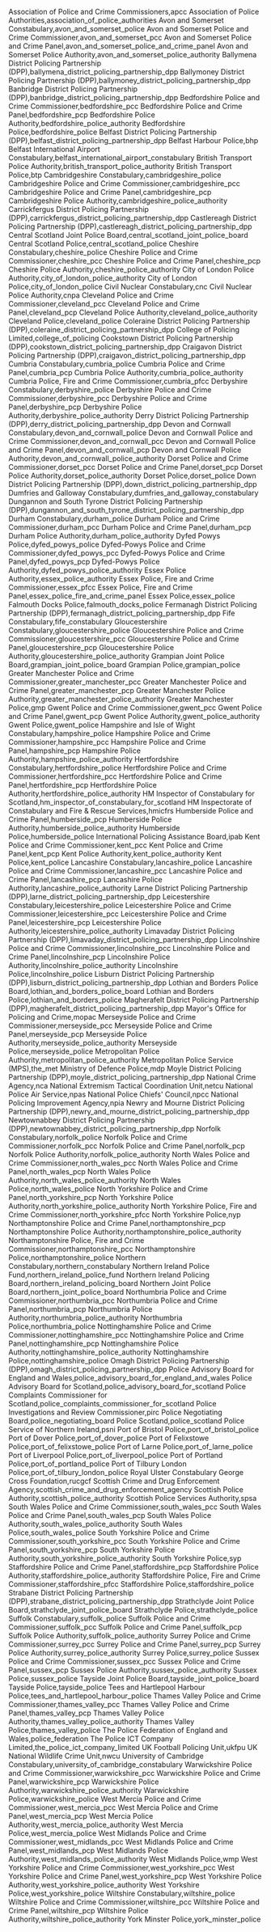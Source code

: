 Association of Police and Crime Commissioners,apcc
Association of Police Authorities,association_of_police_authorities
Avon and Somerset Constabulary,avon_and_somerset_police
Avon and Somerset Police and Crime Commissioner,avon_and_somerset_pcc
Avon and Somerset Police and Crime Panel,avon_and_somerset_police_and_crime_panel
Avon and Somerset Police Authority,avon_and_somerset_police_authority
Ballymena District Policing Partnership (DPP),ballymena_district_policing_partnership_dpp
Ballymoney District Policing Partnership (DPP),ballymoney_district_policing_partnership_dpp
Banbridge District Policing Partnership (DPP),banbridge_district_policing_partnership_dpp
Bedfordshire Police and Crime Commissioner,bedfordshire_pcc
Bedfordshire Police and Crime Panel,bedfordshire_pcp
Bedfordshire Police Authority,bedfordshire_police_authority
Bedfordshire Police,bedfordshire_police
Belfast District Policing Partnership (DPP),belfast_district_policing_partnership_dpp
Belfast Harbour Police,bhp
Belfast International Airport Constabulary,belfast_international_airport_constabulary
British Transport Police Authority,british_transport_police_authority
British Transport Police,btp
Cambridgeshire Constabulary,cambridgeshire_police
Cambridgeshire Police and Crime Commissioner,cambridgeshire_pcc
Cambridgeshire Police and Crime Panel,cambridgeshire_pcp
Cambridgeshire Police Authority,cambridgeshire_police_authority
Carrickfergus District Policing Partnership (DPP),carrickfergus_district_policing_partnership_dpp
Castlereagh District Policing Partnership (DPP),castlereagh_district_policing_partnership_dpp
Central Scotland Joint Police Board,central_scotland_joint_police_board
Central Scotland Police,central_scotland_police
Cheshire Constabulary,cheshire_police
Cheshire Police and Crime Commissioner,cheshire_pcc
Cheshire Police and Crime Panel,cheshire_pcp
Cheshire Police Authority,cheshire_police_authority
City of London Police Authority,city_of_london_police_authority
City of London Police,city_of_london_police
Civil Nuclear Constabulary,cnc
Civil Nuclear Police Authority,cnpa
Cleveland Police and Crime Commissioner,cleveland_pcc
Cleveland Police and Crime Panel,cleveland_pcp
Cleveland Police Authority,cleveland_police_authority
Cleveland Police,cleveland_police
Coleraine District Policing Partnership (DPP),coleraine_district_policing_partnership_dpp
College of Policing Limited,college_of_policing
Cookstown District Policing Partnership (DPP),cookstown_district_policing_partnership_dpp
Craigavon District Policing Partnership (DPP),craigavon_district_policing_partnership_dpp
Cumbria Constabulary,cumbria_police
Cumbria Police and Crime Panel,cumbria_pcp
Cumbria Police Authority,cumbria_police_authority
Cumbria Police, Fire and Crime Commissioner,cumbria_pfcc
Derbyshire Constabulary,derbyshire_police
Derbyshire Police and Crime Commissioner,derbyshire_pcc
Derbyshire Police and Crime Panel,derbyshire_pcp
Derbyshire Police Authority,derbyshire_police_authority
Derry District Policing Partnership (DPP),derry_district_policing_partnership_dpp
Devon and Cornwall Constabulary,devon_and_cornwall_police
Devon and Cornwall Police and Crime Commissioner,devon_and_cornwall_pcc
Devon and Cornwall Police and Crime Panel,devon_and_cornwall_pcp
Devon and Cornwall Police Authority,devon_and_cornwall_police_authority
Dorset Police and Crime Commissioner,dorset_pcc
Dorset Police and Crime Panel,dorset_pcp
Dorset Police Authority,dorset_police_authority
Dorset Police,dorset_police
Down District Policing Partnership (DPP),down_district_policing_partnership_dpp
Dumfries and Galloway Constabulary,dumfries_and_galloway_constabulary
Dungannon and South Tyrone District Policing Partnership (DPP),dungannon_and_south_tyrone_district_policing_partnership_dpp
Durham Constabulary,durham_police
Durham Police and Crime Commissioner,durham_pcc
Durham Police and Crime Panel,durham_pcp
Durham Police Authority,durham_police_authority
Dyfed Powys Police,dyfed_powys_police
Dyfed-Powys Police and Crime Commissioner,dyfed_powys_pcc
Dyfed-Powys Police and Crime Panel,dyfed_powys_pcp
Dyfed-Powys Police Authority,dyfed_powys_police_authority
Essex Police Authority,essex_police_authority
Essex Police, Fire and Crime Commissioner,essex_pfcc
Essex Police, Fire and Crime Panel,essex_police_fire_and_crime_panel
Essex Police,essex_police
Falmouth Docks Police,falmouth_docks_police
Fermanagh District Policing Partnership (DPP),fermanagh_district_policing_partnership_dpp
Fife Constabulary,fife_constabulary
Gloucestershire Constabulary,gloucestershire_police
Gloucestershire Police and Crime Commissioner,gloucestershire_pcc
Gloucestershire Police and Crime Panel,gloucestershire_pcp
Gloucestershire Police Authority,gloucestershire_police_authority
Grampian Joint Police Board,grampian_joint_police_board
Grampian Police,grampian_police
Greater Manchester Police and Crime Commissioner,greater_manchester_pcc
Greater Manchester Police and Crime Panel,greater_manchester_pcp
Greater Manchester Police Authority,greater_manchester_police_authority
Greater Manchester Police,gmp
Gwent Police and Crime Commissioner,gwent_pcc
Gwent Police and Crime Panel,gwent_pcp
Gwent Police Authority,gwent_police_authority
Gwent Police,gwent_police
Hampshire and Isle of Wight Constabulary,hampshire_police
Hampshire Police and Crime Commissioner,hampshire_pcc
Hampshire Police and Crime Panel,hampshire_pcp
Hampshire Police Authority,hampshire_police_authority
Hertfordshire Constabulary,hertfordshire_police
Hertfordshire Police and Crime Commissioner,hertfordshire_pcc
Hertfordshire Police and Crime Panel,hertfordshire_pcp
Hertfordshire Police Authority,hertfordshire_police_authority
HM Inspector of Constabulary for Scotland,hm_inspector_of_constabulary_for_scotland
HM Inspectorate of Constabulary and Fire & Rescue Services,hmicfrs
Humberside Police and Crime Panel,humberside_pcp
Humberside Police Authority,humberside_police_authority
Humberside Police,humberside_police
International Policing Assistance Board,ipab
Kent Police and Crime Commissioner,kent_pcc
Kent Police and Crime Panel,kent_pcp
Kent Police Authority,kent_police_authority
Kent Police,kent_police
Lancashire Constabulary,lancashire_police
Lancashire Police and Crime Commissioner,lancashire_pcc
Lancashire Police and Crime Panel,lancashire_pcp
Lancashire Police Authority,lancashire_police_authority
Larne District Policing Partnership (DPP),larne_district_policing_partnership_dpp
Leicestershire Constabulary,leicestershire_police
Leicestershire Police and Crime Commissioner,leicestershire_pcc
Leicestershire Police and Crime Panel,leicestershire_pcp
Leicestershire Police Authority,leicestershire_police_authority
Limavaday District Policing Partnership (DPP),limavaday_district_policing_partnership_dpp
Lincolnshire Police and Crime Commissioner,lincolnshire_pcc
Lincolnshire Police and Crime Panel,lincolnshire_pcp
Lincolnshire Police Authority,lincolnshire_police_authority
Lincolnshire Police,lincolnshire_police
Lisburn District Policing Partnership (DPP),lisburn_district_policing_partnership_dpp
Lothian and Borders Police Board,lothian_and_borders_police_board
Lothian and Borders Police,lothian_and_borders_police
Magherafelt District Policing Partnership (DPP),magherafelt_district_policing_partnership_dpp
Mayor's Office for Policing and Crime,mopac
Merseyside Police and Crime Commissioner,merseyside_pcc
Merseyside Police and Crime Panel,merseyside_pcp
Merseyside Police Authority,merseyside_police_authority
Merseyside Police,merseyside_police
Metropolitan Police Authority,metropolitan_police_authority
Metropolitan Police Service (MPS),the_met
Ministry of Defence Police,mdp
Moyle District Policing Partnership (DPP),moyle_district_policing_partnership_dpp
National Crime Agency,nca
National Extremism Tactical Coordination Unit,netcu
National Police Air Service,npas
National Police Chiefs' Council,npcc
National Policing Improvement Agency,npia
Newry and Mourne District Policing Partnership (DPP),newry_and_mourne_district_policing_partnership_dpp
Newtownabbey District Policing Partnership (DPP),newtownabbey_district_policing_partnership_dpp
Norfolk Constabulary,norfolk_police
Norfolk Police and Crime Commissioner,norfolk_pcc
Norfolk Police and Crime Panel,norfolk_pcp
Norfolk Police Authority,norfolk_police_authority
North Wales Police and Crime Commissioner,north_wales_pcc
North Wales Police and Crime Panel,north_wales_pcp
North Wales Police Authority,north_wales_police_authority
North Wales Police,north_wales_police
North Yorkshire Police and Crime Panel,north_yorkshire_pcp
North Yorkshire Police Authority,north_yorkshire_police_authority
North Yorkshire Police, Fire and Crime Commissioner,north_yorkshire_pfcc
North Yorkshire Police,nyp
Northamptonshire Police and Crime Panel,northamptonshire_pcp
Northamptonshire Police Authority,northamptonshire_police_authority
Northamptonshire Police, Fire and Crime Commissioner,northamptonshire_pcc
Northamptonshire Police,northamptonshire_police
Northern Constabulary,northern_constabulary
Northern Ireland Police Fund,northern_ireland_police_fund
Northern Ireland Policing Board,northern_ireland_policing_board
Northern Joint Police Board,northern_joint_police_board
Northumbria Police and Crime Commissioner,northumbria_pcc
Northumbria Police and Crime Panel,northumbria_pcp
Northumbria Police Authority,northumbria_police_authority
Northumbria Police,northumbria_police
Nottinghamshire Police and Crime Commissioner,nottinghamshire_pcc
Nottinghamshire Police and Crime Panel,nottinghamshire_pcp
Nottinghamshire Police Authority,nottinghamshire_police_authority
Nottinghamshire Police,nottinghamshire_police
Omagh District Policing Partnership (DPP),omagh_district_policing_partnership_dpp
Police Advisory Board for England and Wales,police_advisory_board_for_england_and_wales
Police Advisory Board for Scotland,police_advisory_board_for_scotland
Police Complaints Commissioner for Scotland,police_complaints_commissioner_for_scotland
Police Investigations and Review Commissioner,pirc
Police Negotiating Board,police_negotiating_board
Police Scotland,police_scotland
Police Service of Northern Ireland,psni
Port of Bristol Police,port_of_bristol_police
Port of Dover Police,port_of_dover_police
Port of Felixstowe Police,port_of_felixstowe_police
Port of Larne Police,port_of_larne_police
Port of Liverpool Police,port_of_liverpool_police
Port of Portland Police,port_of_portland_police
Port of Tilbury London Police,port_of_tilbury_london_police
Royal Ulster Constabulary George Cross Foundation,rucgcf
Scottish Crime and Drug Enforcement Agency,scottish_crime_and_drug_enforcement_agency
Scottish Police Authority,scottish_police_authority
Scottish Police Services Authority,spsa
South Wales Police and Crime Commissioner,south_wales_pcc
South Wales Police and Crime Panel,south_wales_pcp
South Wales Police Authority,south_wales_police_authority
South Wales Police,south_wales_police
South Yorkshire Police and Crime Commissioner,south_yorkshire_pcc
South Yorkshire Police and Crime Panel,south_yorkshire_pcp
South Yorkshire Police Authority,south_yorkshire_police_authority
South Yorkshire Police,syp
Staffordshire Police and Crime Panel,staffordshire_pcp
Staffordshire Police Authority,staffordshire_police_authority
Staffordshire Police, Fire and Crime Commissioner,staffordshire_pfcc
Staffordshire Police,staffordshire_police
Strabane District Policing Partnership (DPP),strabane_district_policing_partnership_dpp
Strathclyde Joint Police Board,strathclyde_joint_police_board
Strathclyde Police,strathclyde_police
Suffolk Constabulary,suffolk_police
Suffolk Police and Crime Commissioner,suffolk_pcc
Suffolk Police and Crime Panel,suffolk_pcp
Suffolk Police Authority,suffolk_police_authority
Surrey Police and Crime Commissioner,surrey_pcc
Surrey Police and Crime Panel,surrey_pcp
Surrey Police Authority,surrey_police_authority
Surrey Police,surrey_police
Sussex Police and Crime Commissioner,sussex_pcc
Sussex Police and Crime Panel,sussex_pcp
Sussex Police Authority,sussex_police_authority
Sussex Police,sussex_police
Tayside Joint Police Board,tayside_joint_police_board
Tayside Police,tayside_police
Tees and Hartlepool Harbour Police,tees_and_hartlepool_harbour_police
Thames Valley Police and Crime Commissioner,thames_valley_pcc
Thames Valley Police and Crime Panel,thames_valley_pcp
Thames Valley Police Authority,thames_valley_police_authority
Thames Valley Police,thames_valley_police
The Police Federation of England and Wales,police_federation
The Police ICT Company Limited,the_police_ict_company_limited
UK Football Policing Unit,ukfpu
UK National Wildlife Crime Unit,nwcu
University of Cambridge Constabulary,university_of_cambridge_constabulary
Warwickshire Police and Crime Commissioner,warwickshire_pcc
Warwickshire Police and Crime Panel,warwickshire_pcp
Warwickshire Police Authority,warwickshire_police_authority
Warwickshire Police,warwickshire_police
West Mercia Police and Crime Commissioner,west_mercia_pcc
West Mercia Police and Crime Panel,west_mercia_pcp
West Mercia Police Authority,west_mercia_police_authority
West Mercia Police,west_mercia_police
West Midlands Police and Crime Commissioner,west_midlands_pcc
West Midlands Police and Crime Panel,west_midlands_pcp
West Midlands Police Authority,west_midlands_police_authority
West Midlands Police,wmp
West Yorkshire Police and Crime Commissioner,west_yorkshire_pcc
West Yorkshire Police and Crime Panel,west_yorkshire_pcp
West Yorkshire Police Authority,west_yorkshire_police_authority
West Yorkshire Police,west_yorkshire_police
Wiltshire Constabulary,wiltshire_police
Wiltshire Police and Crime Commissioner,wiltshire_pcc
Wiltshire Police and Crime Panel,wiltshire_pcp
Wiltshire Police Authority,wiltshire_police_authority
York Minster Police,york_minster_police
